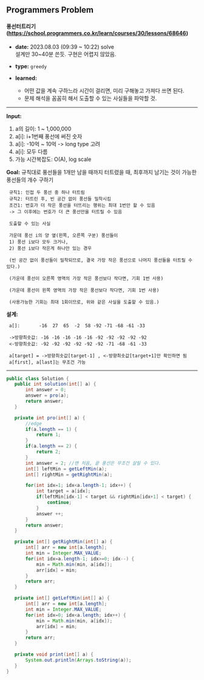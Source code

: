 ## Programmers Problem

#### 풍선터트리기 (https://school.programmers.co.kr/learn/courses/30/lessons/68646)

- **date:** 2023.08.03 (09:39 ~ 10:22) solve  
  설계만 30~40분 쓴듯. 구현은 어렵지 않았음.


- **type:** `greedy`

- **learned:** 
  - 어떤 값을 계속 구하느라 시간이 걸리면, 미리 구해놓고 가져다 쓰면 된다.
  - 문제 해석을 꼼꼼히 해서 도출할 수 있는 사실들을 파악할 것.
---

**Input:** 
1. a의 길이: 1 ~ 1,000,000
2. a[i]: i+1번째 풍선에 써진 숫자
3. a[i]: -10억 ~ 10억 -> long type 고려
4. a[i]: 모두 다름
5. 가능 시간복잡도: O(A), log scale


**Goal:** 규칙대로 풍선들을 1개만 남을 때까지 터트렸을 때, 최후까지 남기는 것이 가능한 풍선들의 개수 구하기

```
 규칙1: 인접 두 풍선 중 하나 터트림
 규칙2: 터트린 후, 빈 공간 없이 풍선들 밀착시킴
 조건1: 번호가 더 작은 풍선을 터뜨리는 행위는 최대 1번만 할 수 있음
 -> 그 이후에는 번호가 더 큰 풍선만을 터트릴 수 있음
```

```
 도출할 수 있는 사실

 가운데 풍선 i의 양 옆(왼쪽, 오른쪽 구분) 풍선들이
 1) 풍선 i보다 모두 크거나,
 2) 풍선 i보다 작은게 하나만 있는 경우
 
 (빈 공간 없이 풍선들이 밀착되므로, 결국 가장 작은 풍선으로 나머지 풍선들을 터트릴 수 있다.)
 
 (가운데 풍선이 오른쪽 영역의 가장 작은 풍선보다 작다면, 기회 1번 사용)
 
 (가운데 풍선이 왼쪽 영역의 가장 작은 풍선보다 작다면, 기회 1번 사용)
 
 (사용가능한 기회는 최대 1회이므로, 위와 같은 사실을 도출할 수 있음.)
```



**설계:**
```
 a[]:       -16  27  65  -2  58 -92 -71 -68 -61 -33

 ->방향최솟값: -16 -16 -16 -16 -16 -92 -92 -92 -92 -92
 <-방향최솟값: -92 -92 -92 -92 -92 -92 -71 -68 -61 -33

 a[target] = ->방향최솟값[target-1] , <-방향최솟값[target+1]만 확인하면 됨
 a[first], a[last]는 무조건 가능
```


---

 ```java
public class Solution {
    public int solution(int[] a) {
        int answer = 0;
        answer = pro(a);
        return answer;
    }

    private int pro(int[] a) {
        //edge
        if(a.length == 1) {
            return 1;
        }
        if(a.length == 2) {
            return 2;
        }
        int answer = 2; //맨 처음, 끝 풍선은 무조건 살릴 수 있다.
        int[] leftMin = getLeftMin(a);
        int[] rightMin = getRightMin(a);

        for(int idx=1; idx<a.length-1; idx++) {
            int target = a[idx];
            if(leftMin[idx-1] < target && rightMin[idx+1] < target) {
                continue;
            }
            answer ++;
        }
        return answer;
    }

    private int[] getRightMin(int[] a) {
        int[] arr = new int[a.length];
        int min = Integer.MAX_VALUE;
        for(int idx=a.length-1; idx>=0; idx--) {
            min = Math.min(min, a[idx]);
            arr[idx] = min;
        }
        return arr;
    }

    private int[] getLeftMin(int[] a) {
        int[] arr = new int[a.length];
        int min = Integer.MAX_VALUE;
        for(int idx=0; idx<a.length; idx++) {
            min = Math.min(min, a[idx]);
            arr[idx] = min;
        }
        return arr;
    }

    private void print(int[] a) {
        System.out.println(Arrays.toString(a));
    }
}
 ```
